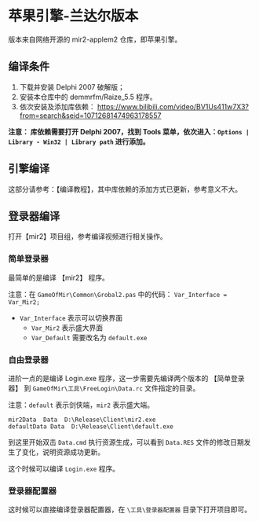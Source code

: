 # 苹果引擎-兰达尔版本
版本来自网络开源的 mir2-applem2 仓库，即苹果引擎。

## 编译条件
1. 下载并安装 Delphi 2007 破解版；
2. 安装本仓库中的 demmrfm/Raize_5.5 程序。
3. 依次安装及添加库依赖：
   https://www.bilibili.com/video/BV1Us411w7X3?from=search&seid=10712681474963178557
    
**注意： 库依赖需要打开 Delphi 2007，找到 Tools 菜单，依次进入：`Options | Library - Win32 | Library path` 进行添加。**


## 引擎编译
这部分请参考：【编译教程】，其中库依赖的添加方式已更新，参考意义不大。

## 登录器编译
打开【mir2】项目组，参考编译视频进行相关操作。

### 简单登录器
最简单的是编译 【mir2】 程序。

注意：在 `GameOfMir\Common\Grobal2.pas` 中的代码： `Var_Interface = Var_Mir2;` 

- `Var_Interface` 表示可以切换界面
  - `Var_Mir2` 表示盛大界面
  - `Var_Default` 需要改名为 `default.exe`

### 自由登录器
进阶一点的是编译 Login.exe 程序，这一步需要先编译两个版本的 【简单登录器】 到 `GameOfMir\工具\FreeLogin\Data.rc` 文件指定的目录。

注意：`default` 表示剑侠端，`mir2` 表示盛大端。

```text
mir2Data  Data  D:\Release\Client\mir2.exe
defaultData Data  D:\Release\Client\default.exe
```

到这里开始双击 `Data.cmd` 执行资源生成，可以看到 `Data.RES` 文件的修改日期发生了变化，说明资源成功更新。

这个时候可以编译 `Login.exe` 程序。 

### 登录器配置器
这时候可以直接编译登录器配置器，在 `\工具\登录器配置器` 目录下打开项目即可。